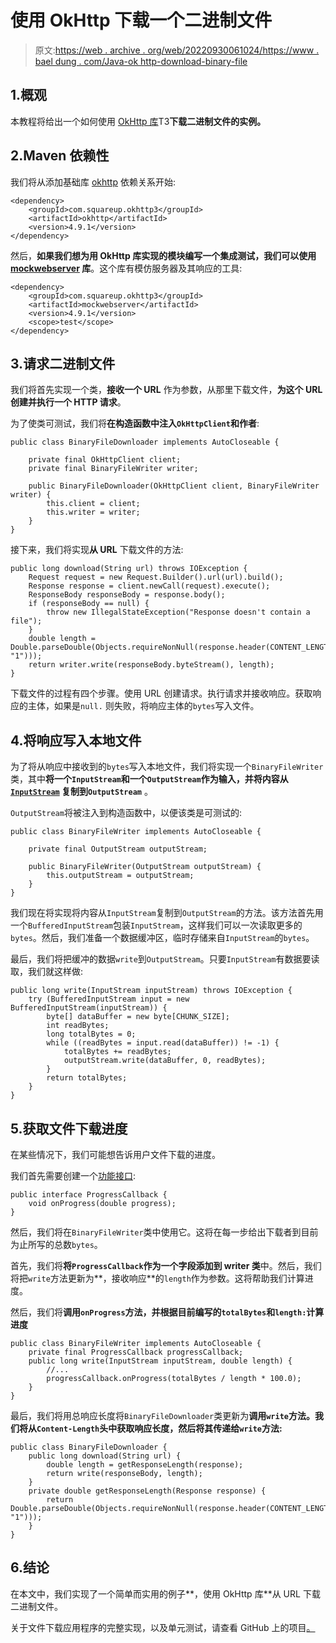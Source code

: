 # 使用 OkHttp 下载一个二进制文件

> 原文:[https://web . archive . org/web/20220930061024/https://www . bael dung . com/Java-ok http-download-binary-file](https://web.archive.org/web/20220930061024/https://www.baeldung.com/java-okhttp-download-binary-file)

## 1.概观

本教程将给出一个如何使用 [OkHttp 库](/web/20220524121329/https://www.baeldung.com/guide-to-okhttp)T3**下载二进制文件的实例。**

## 2.Maven 依赖性

我们将从添加基础库 [okhttp](https://web.archive.org/web/20220524121329/https://search.maven.org/artifact/com.squareup.okhttp3/okhttp) 依赖关系开始:

```
<dependency>
    <groupId>com.squareup.okhttp3</groupId>
    <artifactId>okhttp</artifactId>
    <version>4.9.1</version>
</dependency>
```

然后，**如果我们想为用 OkHttp 库实现的模块编写一个集成测试，我们可以使用 [mockwebserver](https://web.archive.org/web/20220524121329/https://search.maven.org/artifact/com.squareup.okhttp3/mockwebserver) 库**。这个库有模仿服务器及其响应的工具:

```
<dependency>
    <groupId>com.squareup.okhttp3</groupId>
    <artifactId>mockwebserver</artifactId>
    <version>4.9.1</version>
    <scope>test</scope>
</dependency>
```

## 3.请求二进制文件

我们将首先实现一个类，**接收一个 URL** 作为参数，从那里下载文件，**为这个 URL 创建并执行一个 HTTP 请求**。

为了使类可测试，我们将**在构造函数中注入`OkHttpClient`和作者**:

```
public class BinaryFileDownloader implements AutoCloseable {

    private final OkHttpClient client;
    private final BinaryFileWriter writer;

    public BinaryFileDownloader(OkHttpClient client, BinaryFileWriter writer) {
        this.client = client;
        this.writer = writer;
    }
}
```

接下来，我们将实现**从 URL** 下载文件的方法:

```
public long download(String url) throws IOException {
    Request request = new Request.Builder().url(url).build();
    Response response = client.newCall(request).execute();
    ResponseBody responseBody = response.body();
    if (responseBody == null) {
        throw new IllegalStateException("Response doesn't contain a file");
    }
    double length = Double.parseDouble(Objects.requireNonNull(response.header(CONTENT_LENGTH, "1")));
    return writer.write(responseBody.byteStream(), length);
}
```

下载文件的过程有四个步骤。使用 URL 创建请求。执行请求并接收响应。获取响应的主体，如果是`null.` 则失败，将响应主体的`bytes`写入文件。

## 4.将响应写入本地文件

为了将从响应中接收到的`bytes`写入本地文件，我们将实现一个`BinaryFileWriter`类，其中**将一个`InputStream`和一个`OutputStream`作为输入，并将内容从 [`InputStream`](/web/20220524121329/https://www.baeldung.com/convert-input-stream-to-a-file) 复制到`OutputStream`** 。

`OutputStream`将被注入到构造函数中，以便该类是可测试的:

```
public class BinaryFileWriter implements AutoCloseable {

    private final OutputStream outputStream;

    public BinaryFileWriter(OutputStream outputStream) {
        this.outputStream = outputStream;
    }
}
```

我们现在将实现将内容从`InputStream`复制到`OutputStream`的方法。该方法首先用一个`BufferedInputStream`包装`InputStream`，这样我们可以一次读取更多的`bytes`。然后，我们准备一个数据缓冲区，临时存储来自`InputStream`的`bytes`。

最后，我们将把缓冲的数据`write`到`OutputStream`。只要`InputStream`有数据要读取，我们就这样做:

```
public long write(InputStream inputStream) throws IOException {
    try (BufferedInputStream input = new BufferedInputStream(inputStream)) {
        byte[] dataBuffer = new byte[CHUNK_SIZE];
        int readBytes;
        long totalBytes = 0;
        while ((readBytes = input.read(dataBuffer)) != -1) {
            totalBytes += readBytes;
            outputStream.write(dataBuffer, 0, readBytes);
        }
        return totalBytes;
    }
}
```

## 5.获取文件下载进度

在某些情况下，我们可能想告诉用户文件下载的进度。

我们首先需要创建一个[功能接口](/web/20220524121329/https://www.baeldung.com/java-8-functional-interfaces):

```
public interface ProgressCallback {
    void onProgress(double progress);
}
```

然后，我们将在`BinaryFileWriter`类中使用它。这将在每一步给出下载者到目前为止所写的总数`bytes`。

首先，我们将**将`ProgressCallback`作为一个字段添加到 writer 类**中。然后，我们将把`write`方法更新为**，接收响应**的`length`作为参数。这将帮助我们计算进度。

然后，我们将**调用`onProgress`方法，并根据目前编写的`totalBytes`和`length:`计算进度**

```
public class BinaryFileWriter implements AutoCloseable {
    private final ProgressCallback progressCallback;
    public long write(InputStream inputStream, double length) {
        //...
        progressCallback.onProgress(totalBytes / length * 100.0);
    }
}
```

最后，我们将用总响应长度将`BinaryFileDownloader`类更新为**调用`write`方法。我们将从`Content-Length`头中获取响应长度，然后将其传递给`write`方法:**

```
public class BinaryFileDownloader {
    public long download(String url) {
        double length = getResponseLength(response);
        return write(responseBody, length);
    }
    private double getResponseLength(Response response) {
        return Double.parseDouble(Objects.requireNonNull(response.header(CONTENT_LENGTH, "1")));
    }
}
```

## 6.结论

在本文中，我们实现了一个简单而实用的例子**，使用 OkHttp 库**从 URL 下载二进制文件。

关于文件下载应用程序的完整实现，以及单元测试，请查看 GitHub 上的项目[。](https://web.archive.org/web/20220524121329/https://github.com/eugenp/tutorials/tree/master/libraries-http-2)